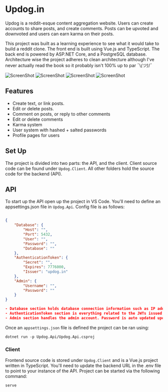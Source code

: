 # Updog.in

Updog is a reddit-esque content aggregation website. Users can create accounts to share posts, and create comments. Posts can be upvoted and downvoted and users can earn karma on their posts.

This project was built as a learning experience to see what it would take to build a reddit clone. The front end is built using Vue.js and TypeScript. The back end is powered by ASP.NET Core, and a PostgreSQL database. Architecture wise the project adheres to clean architecture although I've never actually read the book so it probably isn't 100% up to par ¯\\_(ツ)_/¯

![ScreenShot](https://raw.github.com/{EddieAbbondanzio}/Updog.in/master/screenshots/1.png)
![ScreenShot](https://raw.github.com/{EddieAbbondanzio}/Updog.in/master/screenshots/2.png)
![ScreenShot](https://raw.github.com/{EddieAbbondanzio}/Updog.in/master/screenshots/3.png)
![ScreenShot](https://raw.github.com/{EddieAbbondanzio}/Updog.in/master/screenshots/4.png)

## Features

-   Create text, or link posts.
-   Edit or delete posts.
-   Comment on posts, or reply to other comments
-   Edit or delete comments
-   Karma system
-   User system with hashed + salted passwords
-   Profile pages for users

## Set Up

The project is divided into two parts: the API, and the client. Client source code can be found under `Updog.Client`. All other folders hold the source code for the backend (API).

## API

To start up the API open up the project in VS Code. You'll need to define an appsettings.json file in `Updog.Api`. Config file is as follows:

```json

{
    "Database": {
        "Host": "",
        "Port": 5432,
        "User": "",
        "Password": "",
        "Database": ""
    },
    "AuthenticationToken": {
        "Secret": "",
        "Expires": 7776000,
        "Issuer": "updog.in"
    },
    "Admin": {
        "Username": "",
        "Password": ""
    }
}

- Database section holds database connection information such as IP address, user, password, and database name.
- AuthenticationToken section is everything related to the JWTs issued by the API.
- Admin section handles the admin account. Password is auto updated upon API start up, and if no admin user exists, one is created.
```

Once an `appsettings.json` file is defined the project can be ran using:

```
dotnet run -p Updog.Api/Updog.Api.csproj
```

### Client

Frontend source code is stored under `Updog.Client` and is a Vue.js project written in TypeScript. You'll need to update the backend URL in the .env file to point to your instance of the API. Project can be started via the following command:

```
serve
```
